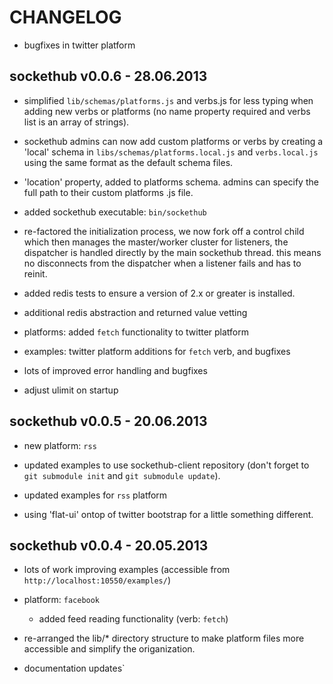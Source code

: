 CHANGELOG
=========

- bugfixes in twitter platform


sockethub v0.0.6 - 28.06.2013
-----------------------------

- simplified `lib/schemas/platforms.js` and verbs.js for less typing when adding
  new verbs or platforms (no name property required and verbs list is an array
  of strings).

- sockethub admins can now add custom platforms or verbs by creating a 'local'
  schema in `libs/schemas/platforms.local.js` and `verbs.local.js` using the
  same format as the default schema files.

- 'location' property, added to platforms schema. admins can specify the full
  path to their custom platforms .js file.

- added sockethub executable: `bin/sockethub`

- re-factored the initialization process, we now fork off a control child which
  then manages the master/worker cluster for listeners, the dispatcher is
  handled directly by the main sockethub thread. this means no disconnects
  from the dispatcher when a listener fails and has to reinit.

- added redis tests to ensure a version of 2.x or greater is installed.

- additional redis abstraction and returned value vetting

- platforms: added `fetch` functionality to twitter platform

- examples: twitter platform additions for `fetch` verb, and bugfixes

- lots of improved error handling and bugfixes

- adjust ulimit on startup


sockethub v0.0.5 - 20.06.2013
-----------------------------

- new platform: `rss`

- updated examples to use sockethub-client repository (don't forget to `git
  submodule init` and `git submodule update`).

- updated examples for `rss` platform

- using 'flat-ui' ontop of twitter bootstrap for a little something different.


sockethub v0.0.4 - 20.05.2013
-----------------------------

- lots of work improving examples
  (accessible from `http://localhost:10550/examples/`)

- platform: `facebook`

  - added feed reading functionality (verb: `fetch`)

- re-arranged the lib/* directory structure to make platform files more
  accessible and simplify the origanization.

- documentation updates`


